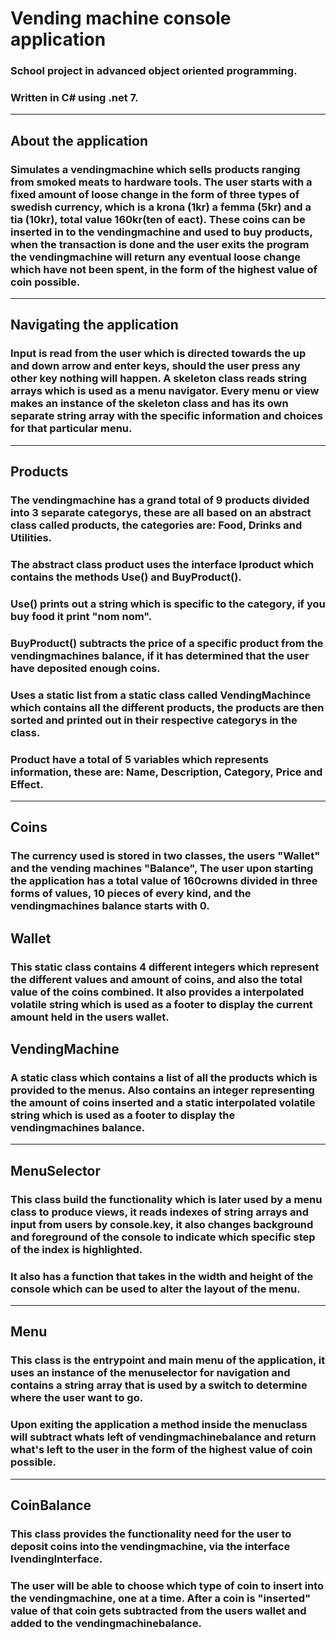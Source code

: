 # Vending machine console application
### School project in advanced object oriented programming.
### Written in C# using .net 7.
---
## About the application
### Simulates a vendingmachine which sells products ranging from smoked meats to hardware tools. The user starts with a fixed amount of loose change in the form of three types of swedish currency, which is a krona (1kr) a femma (5kr) and a tia (10kr), total value 160kr(ten of eact). These coins can be inserted in to the vendingmachine and used to buy products, when the transaction is done and the user exits the program the vendingmachine will return any eventual loose change which have not been spent, in the form of the highest value of coin possible.
---
## Navigating the application
### Input is read from the user which is directed towards the up and down arrow and enter keys, should the user press any other key nothing will happen. A skeleton class reads string arrays which is used as a menu navigator. Every menu or view makes an instance of the skeleton class and has its own separate string array with the specific information and choices for that particular menu. 
----
## Products
### The vendingmachine has a grand total of 9 products divided into 3 separate categorys, these are all based on an abstract class called products, the categories are: Food, Drinks and Utilities.
### The abstract class product uses the interface Iproduct which contains the methods Use() and BuyProduct(). 
### Use() prints out a string which is specific to the category, if you buy food it print "nom nom".
### BuyProduct() subtracts the price of a specific product from the vendingmachines balance, if it has determined that the user have deposited enough coins.
### Uses a static list from a static class called VendingMachince which contains all the different products, the products are then sorted and printed out in their respective categorys in the class.
### Product have a total of 5 variables which represents information, these are: Name, Description, Category, Price and Effect.
---

## Coins
### The currency used is stored in two classes, the users "Wallet" and the vending machines "Balance", The user upon starting the application has a total value of 160crowns divided in three forms of values, 10 pieces of every kind, and the vendingmachines balance starts with 0. 

## Wallet
### This static class contains 4 different integers which represent the different values and amount of coins, and also the total value of the coins combined. It also provides a interpolated volatile string which is used as a footer to display the current amount held in the users wallet.

## VendingMachine 
### A static class which contains a list of all the products which is provided to the menus. Also contains an integer representing the amount of coins inserted and a static interpolated volatile string which is used as a footer to display the vendingmachines balance.
---
## MenuSelector 
### This class build the functionality which is later used by a menu class to produce views, it reads indexes of string arrays and input from users by console.key, it also changes background and foreground of the console to indicate which specific step of the index is highlighted. 
### It also has a function that takes in the width and height of the console which can be used to alter the layout of the menu. 
---
## Menu 
### This class is the entrypoint and main menu of the application, it uses an instance of the menuselector for navigation and contains a string array that is used by a switch to determine where the user want to go. 
### Upon exiting the application a method inside the menuclass will subtract whats left of vendingmachinebalance and return what's left to the user in the form of the highest value of coin possible.  
---
## CoinBalance 
### This class provides the functionality need for the user to deposit coins into the vendingmachine, via the interface IvendingInterface.
### The user will be able to choose which type of coin to insert into the vendingmachine, one at a time. After a coin is "inserted" value of that coin gets subtracted from the users wallet and added to the vendingmachinebalance. 

